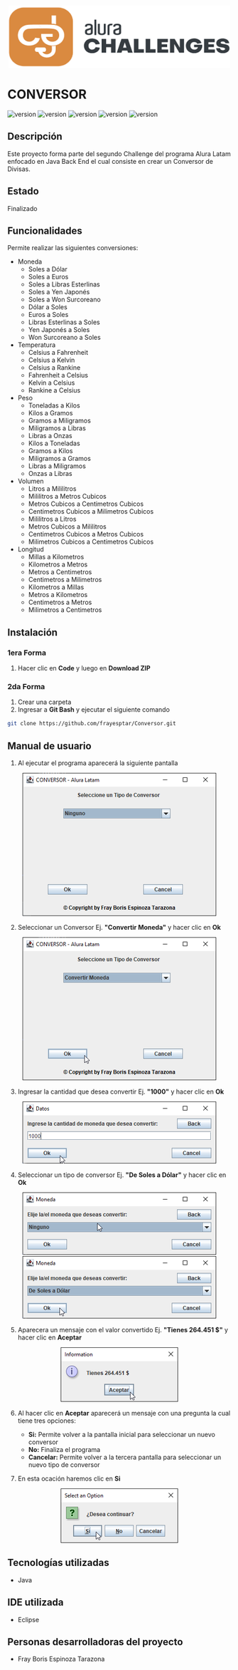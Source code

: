 <p align="center">
  <img width="500" height="140" alt="Alura Challenges" src="Image/Alura_Challenges.png">
</p>

# CONVERSOR
<p align="left">
  <img alt="version" src="https://img.shields.io/badge/test-ok-green">
  <img alt="version" src="https://img.shields.io/badge/version-1.0.0-blue">
  <img alt="version" src="https://img.shields.io/badge/licence-not specified-yellowgreen">
  <img alt="version" src="https://img.shields.io/badge/status-finished-brightgreen">
  <img alt="version" src="https://img.shields.io/badge/release date-may-yellow">
</p>

## Descripción
Este proyecto forma parte del segundo Challenge del programa Alura Latam enfocado en Java Back End el cual consiste en crear un Conversor de Divisas.

## Estado
Finalizado

## Funcionalidades
Permite realizar las siguientes conversiones:
- Moneda
  - Soles a Dólar
  - Soles a Euros
  - Soles a Libras Esterlinas
  - Soles a Yen Japonés
  - Soles a Won Surcoreano
  - Dólar a Soles
  - Euros a Soles
  - Libras Esterlinas a Soles
  - Yen Japonés a Soles
  - Won Surcoreano a Soles
- Temperatura
  - Celsius a Fahrenheit
  - Celsius a Kelvin
  - Celsius a Rankine
  - Fahrenheit a Celsius
  - Kelvin a Celsius
  - Rankine a Celsius
- Peso
  - Toneladas a Kilos
  - Kilos a Gramos
  - Gramos a Miligramos
  - Miligramos a Libras
  - Libras a Onzas
  - Kilos a Toneladas
  - Gramos a Kilos
  - Miligramos a Gramos
  - Libras a Miligramos
  - Onzas a Libras
- Volumen
  - Litros a Mililitros
  - Mililitros a Metros Cubicos
  - Metros Cubicos a Centimetros Cubicos
  - Centimetros Cubicos a Milimetros Cubicos
  - Mililitros a Litros
  - Metros Cubicos a Mililitros
  - Centimetros Cubicos a Metros Cubicos
  - Milimetros Cubicos a Centimetros Cubicos
- Longitud
  - Millas a Kilometros
  - Kilometros a Metros
  - Metros a Centimetros
  - Centimetros a Milimetros
  - Kilometros a Millas
  - Metros a Kilometros
  - Centimetros a Metros
  - Milimetros a Centimetros

## Instalación
### 1era Forma
1. Hacer clic en **Code** y luego en **Download ZIP**

### 2da Forma
1. Crear una carpeta
2. Ingresar a **Git Bash** y ejecutar el siguiente comando
```sh
git clone https://github.com/frayesptar/Conversor.git
```

## Manual de usuario
1. Al ejecutar el programa aparecerá la siguiente pantalla
<p align="center">
  <img width="436" height="321" alt="Conversor 01" src="Image/Conversor_01.png">
</p>

2. Seleccionar un Conversor Ej. **"Convertir Moneda"** y hacer clic en **Ok**
<p align="center">
  <img width="436" height="321" alt="Conversor 02" src="Image/Conversor_02.png">
</p>

3. Ingresar la cantidad que desea convertir Ej. **"1000"** y hacer clic en **Ok**
<p align="center">
  <img width="436" height="139" alt="Conversor 03" src="Image/Conversor_03.png">
</p>

4. Seleccionar un tipo de conversor Ej. **"De Soles a Dólar"** y hacer clic en **Ok**
<p align="center">
  <img width="436" height="140" alt="Conversor 04" src="Image/Conversor_04.png">
  <br/>
  <img width="436" height="140" alt="Conversor 05" src="Image/Conversor_05.png">  
</p>

5. Aparecera un mensaje con el valor convertido Ej. **"Tienes 264.451 $"** y hacer clic en **Aceptar**
<p align="center">
  <img width="264" height="122" alt="Conversor 06" src="Image/Conversor_06.png">
</p>

6. Al hacer clic en **Aceptar** aparecerá un mensaje con una pregunta la cual tiene tres opciones:
   - **Si:** Permite volver a la pantalla inicial para seleccionar un nuevo conversor
   - **No:** Finaliza el programa
   - **Cancelar:** Permite volver a la tercera pantalla para seleccionar un nuevo tipo de conversor

7. En esta ocación haremos clic en **Si**
<p align="center">
  <img width="264" height="122" alt="Conversor 07" src="Image/Conversor_07.png">
</p>


## Tecnologías utilizadas
- Java

## IDE utilizada
- Eclipse

## Personas desarrolladoras del proyecto
- Fray Boris Espinoza Tarazona

